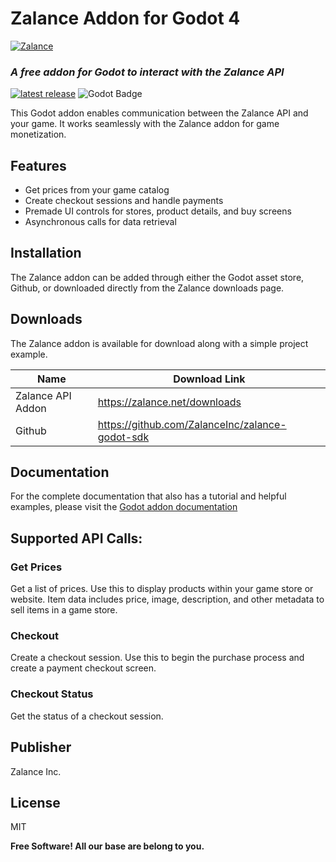 # Zalance Addon for Godot 4
[![Zalance](https://d3swsyk9jwm5ry.cloudfront.net/images/logo-diamond-black-441x84.png)](https://zalance.net/playfab-downloads)

### _A free addon for Godot to interact with the Zalance API_

[![latest release](https://img.shields.io/badge/release-1.0.0-green)](https://gitlab.com/brettops/tools/badgie/-/releases) ![Godot Badge](https://img.shields.io/badge/Godot%204-414143?logo=godotengine&logoColor=468CBE&style=flat)

This Godot addon enables communication between the Zalance API and your game. It works seamlessly with the Zalance addon for game monetization.
 
## Features

- Get prices from your game catalog
- Create checkout sessions and handle payments
- Premade UI controls for stores, product details, and buy screens
- Asynchronous calls for data retrieval

## Installation

The Zalance addon can be added through either the Godot asset store, Github, or downloaded directly from the Zalance downloads page.

## Downloads

The Zalance addon is available for download along with a simple project example. 

| Name | Download Link |
| ------ | ------ |
| Zalance API Addon | https://zalance.net/downloads |
| Github | https://github.com/ZalanceInc/zalance-godot-sdk |

## Documentation
For the complete documentation that also has a tutorial and helpful examples, please visit the
[Godot addon documentation](https://docs.zalance.net/#tag/Godot)

## Supported API Calls:

### Get Prices
Get a list of prices. Use this to display products within your game store or website. Item data includes price, image, description, and other metadata to sell items in a game store.

### Checkout
Create a checkout session. Use this to begin the purchase process and create a payment checkout screen.

### Checkout Status
Get the status of a checkout session.

## Publisher
Zalance Inc.

## License

MIT

**Free Software! All our base are belong to you.**

